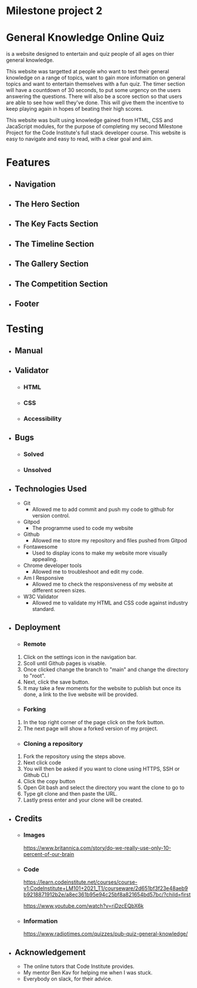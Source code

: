 # Milestone project 2
# General Knowledge Online Quiz

[]() is a website designed to entertain and quiz people of all ages on thier general knowledge.  

This website was targetted at people who want to test their general knowledge on a range of topics, want to gain more information on general topics and want to entertain themselves with a fun quiz. The timer section will have a countdown of 30 seconds, to put some urgency on the users answering the questions. There will also be a score section so that users are able to see how well they've done. This will give them the incentive to keep playing again in hopes of beating their high scores. 

This website was built using knowledge gained from HTML, CSS and JacaScript modules, for the purpose of completing my second Milestone Project for the Code Institute's full stack developer course. This website is easy to navigate and easy to read, with a clear goal and aim. 

 
 # Features
 - ## Navigation 

 - ## The Hero Section 

  - ## The Key Facts Section

  
 - ## The Timeline Section 
  

  - ## The Gallery Section
    

  - ## The Competition Section
    

  - ## Footer
    

 # Testing 
 - ## Manual 
   

- ## Validator 
  - ### HTML


  - ### CSS 
    

  - ### Accessibility 
    
  
- ## Bugs 
   - ### Solved 
     

   - ### Unsolved 
      

- ## Technologies Used 
   - Git 
     - Allowed me to add commit and push my code to github for version control. 
   - Gitpod 
     - The programme used to code my website 
   - Github 
     - Allowed me to store my repository and files pushed from Gitpod 
   - Fontawesome 
     - Used to display icons to make my website more visually appealing. 
   - Chrome developer tools 
     - Allowed me to troubleshoot and edit my code.
   - Am I Responsive 
      - Allowed me to check the responsiveness of my website at different screen sizes. 
   - W3C Validator 
      - Allowed me to validate my HTML and CSS code against industry standard. 

- ## Deployment
   - ### Remote 

   1. Click on the settings icon in the navigation bar.
   2. Scoll until Github pages is visable.
   3. Once clicked change the branch to "main" and change the directory to "root". 
   4. Next, click the save button. 
   5. It may take a few moments for the website to publish but once its done, a link to the live website will be provided. 

    - ### Forking
    1. In the top right corner of the page click on the fork button. 
    2. The next page will show a forked version of my project. 

    - ### Cloning a repository
     1. Fork the repository using the steps above. 
     2. Next click code 
     3. You will then be asked if you want to clone using HTTPS, SSH or Github CLI
     4. Click the copy button
     5. Open Git bash and select the directory you want the clone to go to
     6. Type git clone and then paste the URL. 
     7. Lastly press enter and your clone will be created. 

- ## Credits
  - ### Images
    https://www.britannica.com/story/do-we-really-use-only-10-percent-of-our-brain

  - ### Code
    https://learn.codeinstitute.net/courses/course-v1:CodeInstitute+LM101+2021_T1/courseware/2d651bf3f23e48aeb9b9218871912b2e/a8ec361b95e94c25bf8a821654bd57bc/?child=first
    
    https://www.youtube.com/watch?v=riDzcEQbX6k

  - ### Information 
    https://www.radiotimes.com/quizzes/pub-quiz-general-knowledge/

- ## Acknowledgement 
    - The online tutors that Code Institute provides. 
    - My mentor Ben Kav for helping me when I was stuck. 
    - Everybody on slack, for their advice. 
